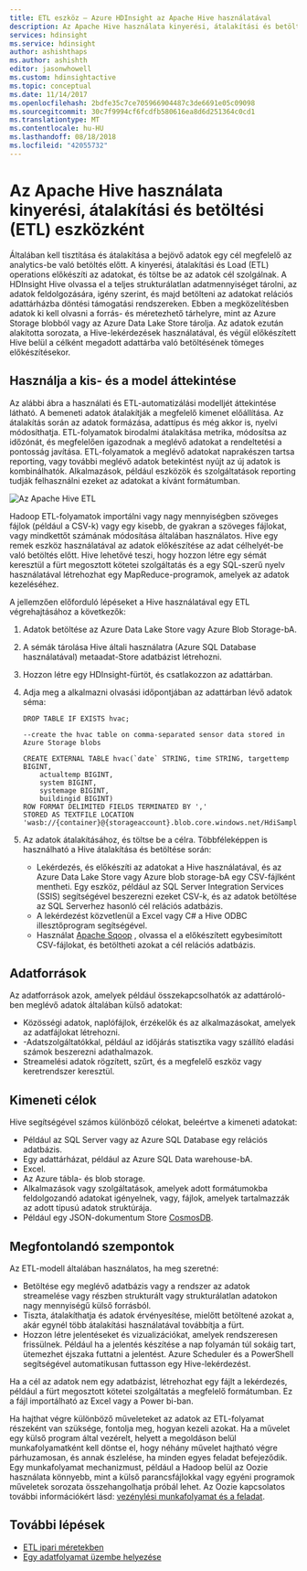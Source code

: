 ```yaml
---
title: ETL eszköz – Azure HDInsight az Apache Hive használatával
description: Az Apache Hive használata kinyerési, átalakítási és betöltési (ETL) adatokat az Azure HDInsight.
services: hdinsight
ms.service: hdinsight
author: ashishthaps
ms.author: ashishth
editor: jasonwhowell
ms.custom: hdinsightactive
ms.topic: conceptual
ms.date: 11/14/2017
ms.openlocfilehash: 2bdfe35c7ce705966904487c3de6691e05c09098
ms.sourcegitcommit: 30c7f9994cf6fcdfb580616ea8d6d251364c0cd1
ms.translationtype: MT
ms.contentlocale: hu-HU
ms.lasthandoff: 08/18/2018
ms.locfileid: "42055732"
---
```

# <a name="use-apache-hive-as-an-extract-transform-and-load-etl-tool"></a>Az Apache Hive használata kinyerési, átalakítási és betöltési (ETL) eszközként

Általában kell tisztítása és átalakítása a bejövő adatok egy cél megfelelő az analytics-be való betöltés előtt. A kinyerési, átalakítási és Load (ETL) operations előkészíti az adatokat, és töltse be az adatok cél szolgálnak.  A HDInsight Hive olvassa el a teljes strukturálatlan adatmennyiséget tárolni, az adatok feldolgozására, igény szerint, és majd betölteni az adatokat relációs adattárházba döntési támogatási rendszereken. Ebben a megközelítésben adatok ki kell olvasni a forrás- és méretezhető tárhelyre, mint az Azure Storage blobból vagy az Azure Data Lake Store tárolja. Az adatok ezután alakította sorozata, a Hive-lekérdezések használatával, és végül előkészített Hive belül a célként megadott adattárba való betöltésének tömeges előkészítésekor.

## <a name="use-case-and-model-overview"></a>Használja a kis- és a model áttekintése

Az alábbi ábra a használati és ETL-automatizálási modelljét áttekintése látható. A bemeneti adatok átalakítják a megfelelő kimenet előállítása.  Az átalakítás során az adatok formázása, adattípus és még akkor is, nyelvi módosíthatja.  ETL-folyamatok birodalmi átalakítása metrika, módosítsa az időzónát, és megfelelően igazodnak a meglévő adatokat a rendeltetési a pontosság javítása.  ETL-folyamatok a meglévő adatokat naprakészen tartsa reporting, vagy további meglévő adatok betekintést nyújt az új adatok is kombinálhatók.  Alkalmazások, például eszközök és szolgáltatások reporting tudják felhasználni ezeket az adatokat a kívánt formátumban.

![Az Apache Hive ETL](./media/apache-hadoop-using-apache-hive-as-an-etl-tool/hdinsight-etl-architecture.png)

Hadoop ETL-folyamatok importálni vagy nagy mennyiségben szöveges fájlok (például a CSV-k) vagy egy kisebb, de gyakran a szöveges fájlokat, vagy mindkettőt számának módosítása általában használatos.  Hive egy remek eszköz használatával az adatok előkészítése az adat célhelyét-be való betöltés előtt.  Hive lehetővé teszi, hogy hozzon létre egy sémát keresztül a fürt megosztott kötetei szolgáltatás és a egy SQL-szerű nyelv használatával létrehozhat egy MapReduce-programok, amelyek az adatok kezeléséhez. 

A jellemzően előforduló lépéseket a Hive használatával egy ETL végrehajtásához a következők:

1. Adatok betöltése az Azure Data Lake Store vagy Azure Blob Storage-bA.
2. A sémák tárolása Hive általi használatra (Azure SQL Database használatával) metaadat-Store adatbázist létrehozni.
3. Hozzon létre egy HDInsight-fürtöt, és csatlakozzon az adattárban.
4. Adja meg a alkalmazni olvasási időpontjában az adattárban lévő adatok séma:

    ```
    DROP TABLE IF EXISTS hvac;

    --create the hvac table on comma-separated sensor data stored in Azure Storage blobs
    
    CREATE EXTERNAL TABLE hvac(`date` STRING, time STRING, targettemp BIGINT,
        actualtemp BIGINT, 
        system BIGINT, 
        systemage BIGINT, 
        buildingid BIGINT)
    ROW FORMAT DELIMITED FIELDS TERMINATED BY ',' 
    STORED AS TEXTFILE LOCATION 'wasb://{container}@{storageaccount}.blob.core.windows.net/HdiSamples/SensorSampleData/hvac/';
    ```

5. Az adatok átalakításához, és töltse be a célra.  Többféleképpen is használható a Hive átalakítása és betöltése során:

    * Lekérdezés, és előkészíti az adatokat a Hive használatával, és az Azure Data Lake Store vagy Azure blob storage-bA egy CSV-fájlként mentheti.  Egy eszköz, például az SQL Server Integration Services (SSIS) segítségével beszerezni ezeket CSV-k, és az adatok betöltése az SQL Serverhez hasonló cél relációs adatbázis.
    * A lekérdezést közvetlenül a Excel vagy C# a Hive ODBC illesztőprogram segítségével.
    * Használat [Apache Sqoop](apache-hadoop-use-sqoop-mac-linux.md) , olvassa el a előkészített egybesimított CSV-fájlokat, és betöltheti azokat a cél relációs adatbázis.

## <a name="data-sources"></a>Adatforrások

Az adatforrások azok, amelyek például összekapcsolhatók az adattároló-ben meglévő adatok általában külső adatokat:

* Közösségi adatok, naplófájlok, érzékelők és az alkalmazásokat, amelyek az adatfájlokat létrehozni.
* -Adatszolgáltatókkal, például az időjárás statisztika vagy szállító eladási számok beszerezni adathalmazok.
* Streamelési adatok rögzített, szűrt, és a megfelelő eszköz vagy keretrendszer keresztül.

<!-- TODO: (see Collecting and loading data into HDInsight). -->

## <a name="output-targets"></a>Kimeneti célok

Hive segítségével számos különböző célokat, beleértve a kimeneti adatokat:

* Például az SQL Server vagy az Azure SQL Database egy relációs adatbázis.
* Egy adattárházat, például az Azure SQL Data warehouse-bA.
* Excel.
* Az Azure tábla- és blob storage.
* Alkalmazások vagy szolgáltatások, amelyek adott formátumokba feldolgozandó adatokat igényelnek, vagy, fájlok, amelyek tartalmazzák az adott típusú adatok struktúrája.
* Például egy JSON-dokumentum Store <a href="https://azure.microsoft.com/services/cosmos-db/">CosmosDB</a>.

## <a name="considerations"></a>Megfontolandó szempontok

Az ETL-modell általában használatos, ha meg szeretné:

* Betöltése egy meglévő adatbázis vagy a rendszer az adatok streamelése vagy részben strukturált vagy strukturálatlan adatokon nagy mennyiségű külső forrásból.
* Tiszta, átalakíthatja és adatok érvényesítése, mielőtt betöltené azokat a, akár egynél több átalakítási használatával továbbítja a fürt.
* Hozzon létre jelentéseket és vizualizációkat, amelyek rendszeresen frissülnek.  Például ha a jelentés készítése a nap folyamán túl sokáig tart, ütemezhet éjszaka futtatni a jelentést.  Azure Scheduler és a PowerShell segítségével automatikusan futtasson egy Hive-lekérdezést.

Ha a cél az adatok nem egy adatbázist, létrehozhat egy fájlt a lekérdezés, például a fürt megosztott kötetei szolgáltatás a megfelelő formátumban. Ez a fájl importálható az Excel vagy a Power bi-ban.

Ha hajthat végre különböző műveleteket az adatok az ETL-folyamat részeként van szüksége, fontolja meg, hogyan kezeli azokat. Ha a művelet egy külső program által vezérelt, helyett a megoldáson belül munkafolyamatként kell döntse el, hogy néhány művelet hajtható végre párhuzamosan, és annak észlelése, ha minden egyes feladat befejeződik. Egy munkafolyamat mechanizmust, például a Hadoop belül az Oozie használata könnyebb, mint a külső parancsfájlokkal vagy egyéni programok műveletek sorozata összehangolhatja próbál lehet. Az Oozie kapcsolatos további információkért lásd: [vezénylési munkafolyamat és a feladat](https://msdn.microsoft.com/library/dn749829.aspx).

## <a name="next-steps"></a>További lépések

* [ETL ipari méretekben](apache-hadoop-etl-at-scale.md)
* [Egy adatfolyamat üzembe helyezése](../hdinsight-operationalize-data-pipeline.md)

<!-- * [ETL Deep Dive](../hdinsight-etl-deep-dive.md) -->
